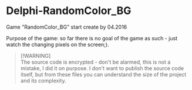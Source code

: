 # Delphi-RandomColor_BG
Game "RandomColor_BG" start create by 04.2016

Purpose of the game: so far there is no goal of the game as such - just watch the changing pixels on the screen;).

> [!WARNING]\
> The source code is encrypted - don't be alarmed, this is not a mistake, I did it on purpose. I don't want to publish the source code itself, but from these files you can understand the size of the project and its complexity.
